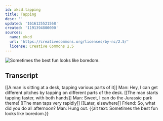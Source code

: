 ```yaml
---
id: xkcd.tapping
title: Tapping
desc: ''
updated: '1616125521568'
created: '1191394800000'
sources:
  name: xkcd
  url: 'https://creativecommons.org/licenses/by-nc/2.5/'
  license: Creative Commons 2.5
---
```

![Sometimes the best fun looks like boredom.](https://imgs.xkcd.com/comics/tapping.png)

## Transcript
[[A man is sitting at a desk, tapping various parts of it]]
Man: Hey, I can get different pitches by tapping on different parts of the desk.
[[The man starts tapping faster, with both hands]]
Man: Sweet, I can do the Jurassic park theme!
[[The man taps very rapidly]]
[[Later, elsewhere]]
Friend: So, what did you do all afternoon?
Man: Hung out.
{{alt text: Sometimes the best fun looks like boredom.}}
